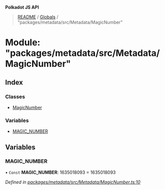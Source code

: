 **Polkadot JS API**

> [README](../README.md) / [Globals](../globals.md) / "packages/metadata/src/Metadata/MagicNumber"

# Module: "packages/metadata/src/Metadata/MagicNumber"

## Index

### Classes

* [MagicNumber](../classes/_packages_metadata_src_metadata_magicnumber_.magicnumber.md)

### Variables

* [MAGIC\_NUMBER](_packages_metadata_src_metadata_magicnumber_.md#magic_number)

## Variables

### MAGIC\_NUMBER

• `Const` **MAGIC\_NUMBER**: 1635018093 = 1635018093

*Defined in [packages/metadata/src/Metadata/MagicNumber.ts:10](https://github.com/polkadot-js/api/blob/19d6165bd/packages/metadata/src/Metadata/MagicNumber.ts#L10)*
